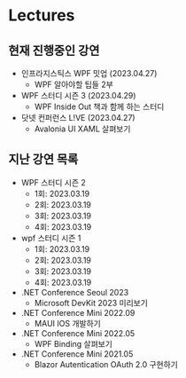 # Lectures

## 현재 진행중인 강연
- 인프라지스틱스 WPF 밋업 (2023.04.27)
  - WPF 알아야할 팁들 2부
- WPF 스터디 시즌 3 (2023.04.29)
  - WPF Inside Out 책과 함께 하는 스터디
- 닷넷 컨퍼런스 L!VE (2023.04.27)
  - Avalonia UI XAML 살펴보기 

## 지난 강연 목록
- WPF 스터디 시즌 2
  - 1회: 2023.03.19
  - 2회: 2023.03.19
  - 3회: 2023.03.19
  - 4회: 2023.03.19
- wpf 스터디 시즌 1
  - 1회: 2023.03.19
  - 2회: 2023.03.19
  - 3회: 2023.03.19
  - 4회: 2023.03.19
- .NET Conference Seoul 2023
  - Microsoft DevKit 2023 미리보기
- .NET Conference Mini 2022.09
  - MAUI IOS 개발하기
- .NET Conference Mini 2022.05
  - WPF Binding 살펴보기
- .NET Conference Mini 2021.05
  - Blazor Autentication OAuth 2.0 구현하기

